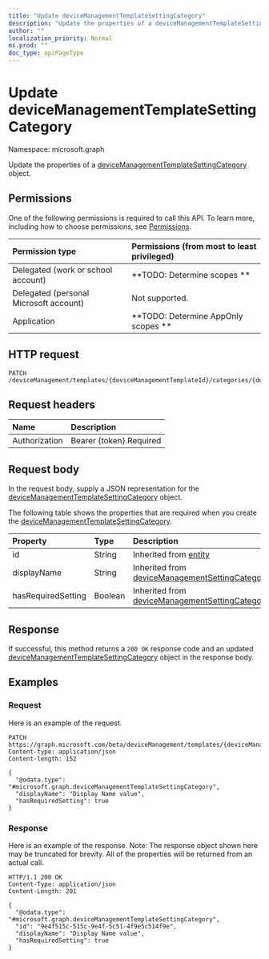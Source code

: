 ```yaml
---
title: "Update deviceManagementTemplateSettingCategory"
description: "Update the properties of a deviceManagementTemplateSettingCategory object."
author: ""
localization_priority: Normal
ms.prod: ""
doc_type: apiPageType
---
```


# Update deviceManagementTemplateSettingCategory

Namespace: microsoft.graph

Update the properties of a [deviceManagementTemplateSettingCategory](../resources/devicemanagementtemplatesettingcategory.md) object.

## Permissions
One of the following permissions is required to call this API. To learn more, including how to choose permissions, see [Permissions](/concepts/permissions-reference.md).

|Permission type|Permissions (from most to least privileged)|
|:---|:---|
|Delegated (work or school account)|**TODO: Determine scopes **|
|Delegated (personal Microsoft account)|Not supported.|
|Application|**TODO: Determine AppOnly scopes **|

## HTTP request
<!-- {
  "blockType": "ignored"
}
-->
``` http
PATCH /deviceManagement/templates/{deviceManagementTemplateId}/categories/{deviceManagementTemplateSettingCategoryId}
```

## Request headers
|Name|Description|
|:---|:---|
|Authorization|Bearer {token}.Required|

## Request body
In the request body, supply a JSON representation for the [deviceManagementTemplateSettingCategory](../resources/devicemanagementtemplatesettingcategory.md) object.

The following table shows the properties that are required when you create the [deviceManagementTemplateSettingCategory](../resources/devicemanagementtemplatesettingcategory.md).

|Property|Type|Description|
|:---|:---|:---|
|id|String| Inherited from [entity](../resources/entity.md)|
|displayName|String| Inherited from [deviceManagementSettingCategory](../resources/devicemanagementsettingcategory.md)|
|hasRequiredSetting|Boolean| Inherited from [deviceManagementSettingCategory](../resources/devicemanagementsettingcategory.md)|



## Response
If successful, this method returns a `200 OK` response code and an updated [deviceManagementTemplateSettingCategory](../resources/devicemanagementtemplatesettingcategory.md) object in the response body.

## Examples

### Request
Here is an example of the request.
<!-- {
  "blockType": "request",
  "name": "update_devicemanagementtemplatesettingcategory"
}
-->
``` http
PATCH https://graph.microsoft.com/beta/deviceManagement/templates/{deviceManagementTemplateId}/categories/{deviceManagementTemplateSettingCategoryId}
Content-type: application/json
Content-length: 152

{
  "@odata.type": "#microsoft.graph.deviceManagementTemplateSettingCategory",
  "displayName": "Display Name value",
  "hasRequiredSetting": true
}
```

### Response
Here is an example of the response. Note: The response object shown here may be truncated for brevity. All of the properties will be returned from an actual call.
<!-- {
  "blockType": "response",
  "truncated": true
}
-->
``` http
HTTP/1.1 200 OK
Content-Type: application/json
Content-Length: 201

{
  "@odata.type": "#microsoft.graph.deviceManagementTemplateSettingCategory",
  "id": "9e4f515c-515c-9e4f-5c51-4f9e5c514f9e",
  "displayName": "Display Name value",
  "hasRequiredSetting": true
}
```

